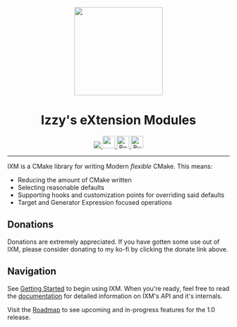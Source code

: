 <p align="center">
  <img width="200" height="200" src="https://ixm.one/assets/img/logo.png">
</p>
<h1 align="center">Izzy's eXtension Modules</h1>
<p align="center">
  <a href="LICENSE.md" target="_blank" rel="noopener noreferrer">
    <img src="https://img.shields.io/github/license/slurps-mad-rips/ixm.svg?style=for-the-badge">
  </a>
  <a href="https://docs.ixm.one" target="_blank" rel="noopener noreferrer">
    <img height="28" src="https://api.netlify.com/api/v1/badges/b1e01271-ec5f-4a43-8ed6-f7d79ab777d3/deploy-status">
  </a>
  <a href="https://www.patreon.com/slurpsmadrips" target="_blank" rel="noopener noreferrer">
    <img height="28" alt="Become a Patron!" src="https://c5.patreon.com/external/logo/become_a_patron_button.png">
  </a>
  <a href="https://ko-fi.com/V7V66HAG" target="_blank" rel="noopener noreferrer">
    <img height="28" alt="Buy Me a Coffee at ko-fi.com" src="https://az743702.vo.msecnd.net/cdn/kofi5.png" />
  </a>
</p>
<hr>

IXM is a CMake library for writing Modern *flexible* CMake. This means:

 * Reducing the amount of CMake written
 * Selecting reasonable defaults
 * Supporting hooks and customization points for overriding said defaults
 * Target and Generator Expression focused operations

## Donations

Donations are extremely appreciated. If you have gotten some use out of IXM,
please consider donating to my ko-fi by clicking the donate link above.

## Navigation

See [Getting Started][1] to begin using
IXM. When you're ready, feel free to read the
[documentation][2] for detailed information on IXM's API
and it's internals.

Visit the [Roadmap][3] to see upcoming and
in-progress features for the 1.0 release.

[1]: https://docs.ixm.one/en/tutorial.html
[2]: https://docs.ixm.one
[3]: https://github.com/slurps-mad-rips/ixm/projects/1
